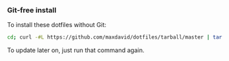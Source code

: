 ### Git-free install

To install these dotfiles without Git:

```bash
cd; curl -#L https://github.com/maxdavid/dotfiles/tarball/master | tar -xzv --strip-components 1 --exclude={README.md}
```

To update later on, just run that command again.
